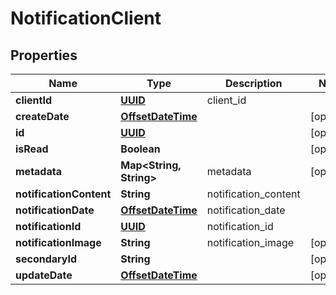 
# NotificationClient

## Properties
Name | Type | Description | Notes
------------ | ------------- | ------------- | -------------
**clientId** | [**UUID**](UUID.md) | client_id | 
**createDate** | [**OffsetDateTime**](OffsetDateTime.md) |  |  [optional]
**id** | [**UUID**](UUID.md) |  |  [optional]
**isRead** | **Boolean** |  |  [optional]
**metadata** | **Map&lt;String, String&gt;** | metadata |  [optional]
**notificationContent** | **String** | notification_content | 
**notificationDate** | [**OffsetDateTime**](OffsetDateTime.md) | notification_date | 
**notificationId** | [**UUID**](UUID.md) | notification_id | 
**notificationImage** | **String** | notification_image |  [optional]
**secondaryId** | **String** |  |  [optional]
**updateDate** | [**OffsetDateTime**](OffsetDateTime.md) |  |  [optional]



